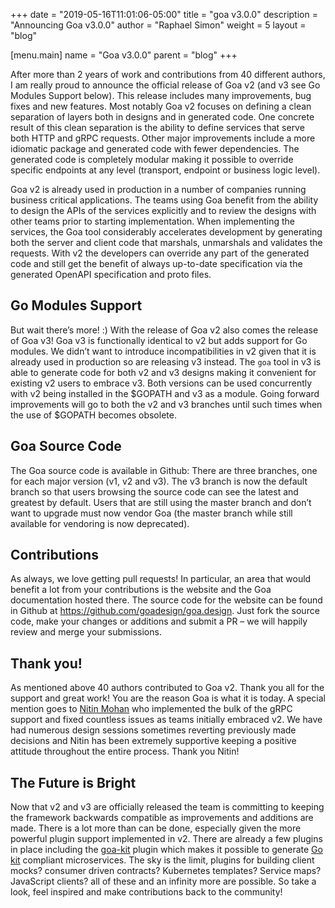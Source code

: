 +++
date = "2019-05-16T11:01:06-05:00"
title = "goa v3.0.0"
description = "Announcing Goa v3.0.0"
author = "Raphael Simon"
weight = 5
layout = "blog"

[menu.main]
name = "Goa v3.0.0"
parent = "blog"
+++

After more than 2 years of work and contributions from 40 different authors, I
am really proud to announce the official release of Goa v2 (and v3 see Go
Modules Support below). This release includes many improvements, bug fixes and
new features. Most notably Goa v2 focuses on defining a clean separation of
layers both in designs and in generated code. One concrete result of this clean
separation is the ability to define services that serve both HTTP and gRPC
requests. Other major improvements include a more idiomatic package and
generated code with fewer dependencies. The generated code is completely modular
making it possible to override specific endpoints at any level (transport,
endpoint or business logic level).

Goa v2 is already used in production in a number of companies running business
critical applications. The teams using Goa benefit from the ability to design
the APIs of the services explicitly and to review the designs with other teams
prior to starting implementation. When implementing the services, the Goa tool
considerably accelerates development by generating both the server and client
code that marshals, unmarshals and validates the requests. With v2 the
developers can override any part of the generated code and still get the benefit
of always up-to-date specification via the generated OpenAPI specification and
proto files.

## Go Modules Support

But wait there’s more! :) With the release of Goa v2 also comes the release of
Goa v3! Goa v3 is functionally identical to v2 but adds support for Go modules.
We didn’t want to introduce incompatibilities in v2 given that it is already
used in production so are releasing v3 instead. The `goa` tool in v3 is able to
generate code for both v2 and v3 designs making it convenient for existing v2
users to embrace v3. Both versions can be used concurrently with v2 being
installed in the $GOPATH and v3 as a module. Going forward improvements will go
to both the v2 and v3 branches until such times when the use of $GOPATH becomes
obsolete.

## Goa Source Code

The Goa source code is available in Github: There are three branches, one for
each major version (v1, v2 and v3). The v3 branch is now the default branch so
that users browsing the source code can see the latest and greatest by default.
Users that are still using the master branch and don’t want to upgrade must now
vendor Goa (the master branch while still available for vendoring is now
deprecated).

## Contributions

As always, we love getting pull requests! In particular, an area that would
benefit a lot from your contributions is the website and the Goa documentation
hosted there. The source code for the website can be found in Github at
https://github.com/goadesign/goa.design. Just fork the source code, make your
changes or additions and submit a PR – we will happily review and merge your
submissions.

## Thank you!

As mentioned above 40 authors contributed to Goa v2. Thank you all for the
support and great work! You are the reason Goa is what it is today. A special
mention goes to [Nitin Mohan](https://github.com/nitinmohan87) who implemented
the bulk of the gRPC support and fixed countless issues as teams initially
embraced v2. We have had numerous design sessions sometimes reverting previously
made decisions and Nitin has been extremely supportive keeping a positive
attitude throughout the entire process. Thank you Nitin!

## The Future is Bright

Now that v2 and v3 are officially released the team is committing to keeping the
framework backwards compatible as improvements and additions are made. There is
a lot more than can be done, especially given the more powerful plugin support
implemented in v2. There are already a few plugins in place including the
[goa-kit](https://github.com/goadesign/plugins/tree/master/goakit) plugin which
makes it possible to generate [Go kit](https://gokit.io) compliant
microservices. The sky is the limit, plugins for building client mocks? consumer
driven contracts? Kubernetes templates? Service maps? JavaScript clients? all of
these and an infinity more are possible. So take a look, feel inspired and make
contributions back to the community!
